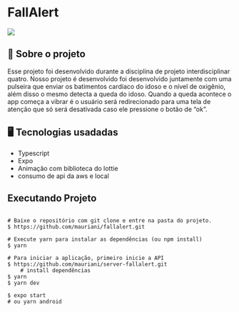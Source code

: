 # FallAlert

<img src="https://user-images.githubusercontent.com/32397288/203556174-912f468f-4dec-46e9-8718-17d2f1c37d5d.png">

## 🚀 Sobre o projeto

Esse projeto foi desenvolvido durante a disciplina de projeto interdisciplinar quatro. Nosso projeto é desenvolvido foi desenvolvido juntamente com uma pulseira que enviar os batimentos cardíaco do idoso e o nível de oxigênio, além disso o mesmo detecta a queda do idoso. Quando a queda acontece o app começa a vibrar é o usuário será redirecionado para uma tela de atenção que só será desativada caso ele pressione o botão de “ok”.

## 🖥️ Tecnologias usadadas

- Typescript
- Expo
- Animação com biblioteca do lottie
- consumo de api da aws e local

## Executando Projeto

```

# Baixe o repositório com git clone e entre na pasta do projeto.
$ https://github.com/mauriani/fallalert.git

# Execute yarn para instalar as dependências (ou npm install)
$ yarn

# Para iniciar a aplicação, primeiro inicie a API
$ https://github.com/mauriani/server-fallalert.git
	# install dependências
$ yarn
$ yarn dev

$ expo start
# ou yarn android
```
